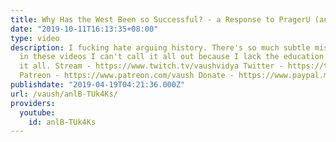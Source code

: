 ```yaml
---
title: Why Has the West Been so Successful? - a Response to PragerU (and Ben Shapiro)
date: "2019-10-11T16:13:35+08:00"
type: video
description: I fucking hate arguing history. There's so much subtle misinformation
  in these videos I can't call it all out because I lack the education to identity
  it all. Stream - https://www.twitch.tv/vaushvidya Twitter - https://twitter.com/VaushV
  Patreon - https://www.patreon.com/vaush Donate - https://www.paypal.me/vaush
publishdate: "2019-04-19T04:21:36.000Z"
url: /vaush/anlB-TUk4Ks/
providers:
  youtube:
    id: anlB-TUk4Ks
---
```

